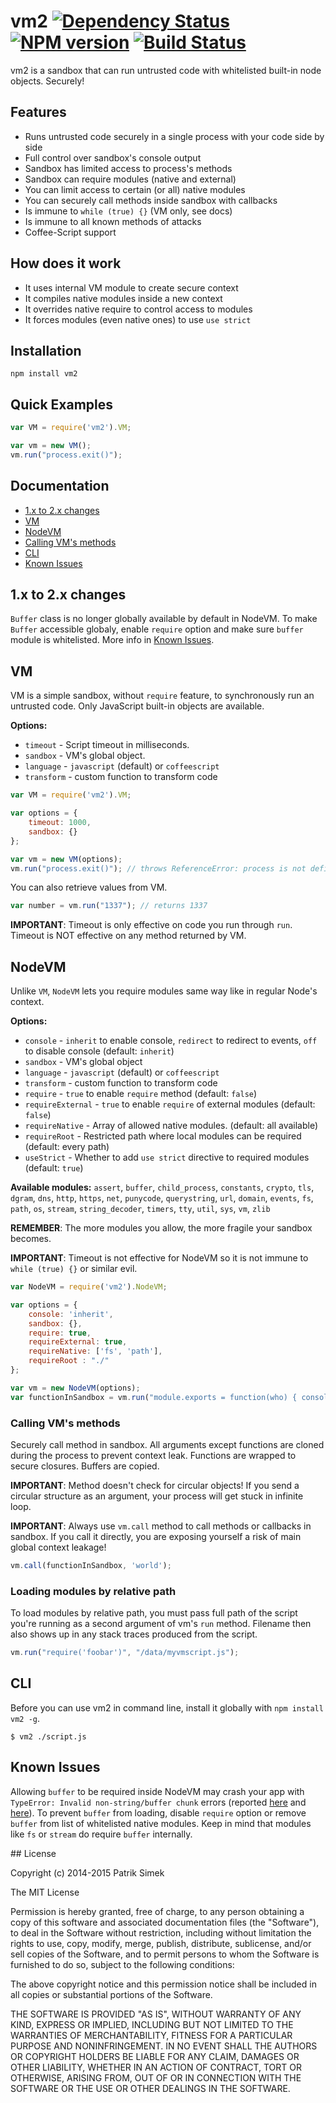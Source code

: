 # vm2 [![Dependency Status](https://david-dm.org/patriksimek/vm2.png)](https://david-dm.org/patriksimek/vm2) [![NPM version](https://badge.fury.io/js/vm2.png)](http://badge.fury.io/js/vm2) [![Build Status](https://secure.travis-ci.org/patriksimek/vm2.png)](http://travis-ci.org/patriksimek/vm2)

vm2 is a sandbox that can run untrusted code with whitelisted built-in node objects. Securely!

## Features

* Runs untrusted code securely in a single process with your code side by side
* Full control over sandbox's console output
* Sandbox has limited access to process's methods
* Sandbox can require modules (native and external)
* You can limit access to certain (or all) native modules
* You can securely call methods inside sandbox with callbacks
* Is immune to `while (true) {}` (VM only, see docs)
* Is immune to all known methods of attacks
* Coffee-Script support

## How does it work

* It uses internal VM module to create secure context
* It compiles native modules inside a new context
* It overrides native require to control access to modules
* It forces modules (even native ones) to use `use strict`

## Installation

    npm install vm2

## Quick Examples

```javascript
var VM = require('vm2').VM;

var vm = new VM();
vm.run("process.exit()");
```

## Documentation

* [1.x to 2.x changes](#1x-to-2x-changes)
* [VM](#vm)
* [NodeVM](#nodevm)
* [Calling VM's methods](#calling-vms-methods)
* [CLI](#cli)
* [Known Issues](#known-issues)

## 1.x to 2.x changes

`Buffer` class is no longer globally available by default in NodeVM. To make `Buffer` accessible globaly, enable `require` option and make sure `buffer` module is whitelisted. More info in [Known Issues](#known-issues).

## VM

VM is a simple sandbox, without `require` feature, to synchronously run an untrusted code. Only JavaScript built-in objects are available.

**Options:**

* `timeout` - Script timeout in milliseconds. 
* `sandbox` - VM's global object.
* `language` - `javascript` (default) or `coffeescript`
* `transform` - custom function to transform code

```javascript
var VM = require('vm2').VM;

var options = {
    timeout: 1000,
    sandbox: {}
};

var vm = new VM(options);
vm.run("process.exit()"); // throws ReferenceError: process is not defined
```

You can also retrieve values from VM.

```javascript
var number = vm.run("1337"); // returns 1337
```

**IMPORTANT**: Timeout is only effective on code you run through `run`. Timeout is NOT effective on any method returned by VM.

## NodeVM

Unlike `VM`, `NodeVM` lets you require modules same way like in regular Node's context.

**Options:**

* `console` - `inherit` to enable console, `redirect` to redirect to events, `off` to disable console (default: `inherit`)
* `sandbox` - VM's global object
* `language` - `javascript` (default) or `coffeescript`
* `transform` - custom function to transform code
* `require` - `true` to enable `require` method (default: `false`)
* `requireExternal` - `true` to enable `require` of external modules (default: `false`)
* `requireNative` - Array of allowed native modules. (default: all available)
* `requireRoot` - Restricted path where local modules can be required (default: every path)
* `useStrict` - Whether to add `use strict` directive to required modules (default: `true`)

**Available modules:** `assert`, `buffer`, `child_process`, `constants`, `crypto`, `tls`, `dgram`, `dns`, `http`, `https`, `net`, `punycode`, `querystring`, `url`, `domain`, `events`,  `fs`, `path`, `os`, `stream`, `string_decoder`, `timers`, `tty`,  `util`, `sys`, `vm`, `zlib`

**REMEMBER**: The more modules you allow, the more fragile your sandbox becomes.

**IMPORTANT**: Timeout is not effective for NodeVM so it is not immune to `while (true) {}` or similar evil.

```javascript
var NodeVM = require('vm2').NodeVM;

var options = {
	console: 'inherit',
    sandbox: {},
    require: true,
    requireExternal: true,
    requireNative: ['fs', 'path'],
    requireRoot : "./"
};

var vm = new NodeVM(options);
var functionInSandbox = vm.run("module.exports = function(who) { console.log('hello '+ who); }");
```

### Calling VM's methods

Securely call method in sandbox. All arguments except functions are cloned during the process to prevent context leak. Functions are wrapped to secure closures. Buffers are copied.

**IMPORTANT**: Method doesn't check for circular objects! If you send a circular structure as an argument, your process will get stuck in infinite loop.

**IMPORTANT**: Always use `vm.call` method to call methods or callbacks in sandbox. If you call it directly, you are exposing yourself a risk of main global context leakage!

```javascript
vm.call(functionInSandbox, 'world');
```

### Loading modules by relative path

To load modules by relative path, you must pass full path of the script you're running as a second argument of vm's `run` method. Filename then also shows up in any stack traces produced from the script.

```javascript
vm.run("require('foobar')", "/data/myvmscript.js");
```

## CLI

Before you can use vm2 in command line, install it globally with `npm install vm2 -g`.

```
$ vm2 ./script.js
```

## Known Issues

Allowing `buffer` to be required inside NodeVM may crash your app with `TypeError: Invalid non-string/buffer chunk` errors (reported [here](https://github.com/patriksimek/vm2/issues/22) and [here](https://github.com/patriksimek/vm2/issues/7)). To prevent `buffer` from loading, disable `require` option or remove `buffer` from list of whitelisted native modules. Keep in mind that modules like `fs` or `stream` do require `buffer` internally.

<a name="license" />
## License

Copyright (c) 2014-2015 Patrik Simek

The MIT License

Permission is hereby granted, free of charge, to any person obtaining a copy of this software and associated documentation files (the "Software"), to deal in the Software without restriction, including without limitation the rights to use, copy, modify, merge, publish, distribute, sublicense, and/or sell copies of the Software, and to permit persons to whom the Software is furnished to do so, subject to the following conditions:

The above copyright notice and this permission notice shall be included in all copies or substantial portions of the Software.

THE SOFTWARE IS PROVIDED "AS IS", WITHOUT WARRANTY OF ANY KIND, EXPRESS OR IMPLIED, INCLUDING BUT NOT LIMITED TO THE WARRANTIES OF MERCHANTABILITY, FITNESS FOR A PARTICULAR PURPOSE AND NONINFRINGEMENT. IN NO EVENT SHALL THE AUTHORS OR COPYRIGHT HOLDERS BE LIABLE FOR ANY CLAIM, DAMAGES OR OTHER LIABILITY, WHETHER IN AN ACTION OF CONTRACT, TORT OR OTHERWISE, ARISING FROM, OUT OF OR IN CONNECTION WITH THE SOFTWARE OR THE USE OR OTHER DEALINGS IN THE SOFTWARE.
